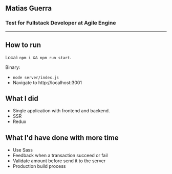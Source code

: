 ## Matias Guerra
### Test for Fullstack Developer at Agile Engine 
---  
  
## How to run  

Local:
`npm i && npm run start`. 
  
Binary:
- `node server/index.js`
- Navigate to http://localhost:3001
  

## What I did
- Single application with frontend and backend.
- SSR
- Redux

## What I'd have done with more time
- Use Sass
- Feedback when a transaction succeed or fail
- Validate amount before send it to the server
- Production build process

